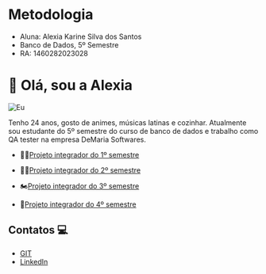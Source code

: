 # Metodologia
- Aluna: Alexia Karine Silva dos Santos
- Banco de Dados, 5º Semestre
- RA: 1460282023028

# 👋 Olá, sou a Alexia 
![Eu](https://github.com/alexiakarine/Bertoti/blob/main/Metodologia/Icons/WhatsApp%20Image%202022-09-20%20at%2000.09.16.jpeg)

Tenho 24 anos, gosto de animes, músicas latinas e cozinhar. Atualmente sou estudante do 5º semestre do curso de banco de dados e trabalho como QA tester na empresa DeMaria Softwares.

- :running_woman:[Projeto integrador do 1º semestre](https://github.com/alexiakarine/Bertoti/blob/main/Metodologia/API_1.md) 

- :biking_woman:[Projeto integrador do 2º semestre](https://github.com/alexiakarine/Bertoti/blob/main/Metodologia/API_2.md)

- :motorcycle:[Projeto integrador do 3º semestre](https://github.com/alexiakarine/Bertoti/blob/main/Metodologia/API_3.md)

- :blue_car:[Projeto integrador do 4º semestre](https://github.com/alexiakarine/Bertoti/blob/main/Metodologia/API_4.md)


## Contatos 💻
* [GIT](https://github.com/alexiakarine)
* [LinkedIn](https://www.linkedin.com/feed/)


